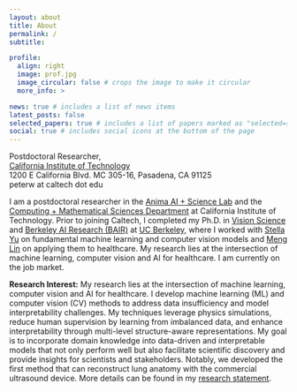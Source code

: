 ```yaml
---
layout: about
title: About
permalink: /
subtitle: 

profile:
  align: right
  image: prof.jpg
  image_circular: false # crops the image to make it circular
  more_info: >

news: true # includes a list of news items
latest_posts: false
selected_papers: true # includes a list of papers marked as "selected={true}"
social: true # includes social icons at the bottom of the page
---
```


Postdoctoral Researcher, 
<br><a href='https://www.caltech.edu/'>California Institute of Technology</a>
<br>1200 E California Blvd. MC 305-16, Pasadena, CA 91125
<br>peterw at caltech dot edu

I am a postdoctoral researcher in the [Anima AI + Science Lab](http://tensorlab.cms.caltech.edu/users/anima/) and the [Computing + Mathematical Sciences Department](https://cms.caltech.edu/) at California Institute of Technology. Prior to joining Caltech, I completed my Ph.D. in [Vision Science](https://vision.berkeley.edu/) and [Berkeley AI Research (BAIR)](https://bair.berkeley.edu/) at [UC Berkeley](https://www.berkeley.edu/), where I worked with [Stella Yu](https://web.eecs.umich.edu/~stellayu/) on fundamental machine learning and computer vision models and [Meng Lin](https://optometry.berkeley.edu/people/meng-lin/) on applying them to healthcare. My research lies at the intersection of machine learning, computer vision and AI for healthcare. I am currently on the job market.

**Research Interest:** My research lies at the intersection of machine learning, computer vision and AI for healthcare. I develop machine learning (ML) and computer vision (CV) methods to address data insufficiency and model interpretability challenges. My techniques leverage physics simulations, reduce human supervision by learning from imbalanced data, and enhance interpretability through multi-level structure-aware representations. My goal is to incorporate domain knowledge into data-driven and interpretable models that not only perform well but also facilitate scientific discovery and provide insights for scientists and stakeholders. Notably, we developed the first method that can reconstruct lung anatomy with the commercial ultrasound device. More details can be found in my [research statement](./assets/pdf/research_statement.pdf). 
